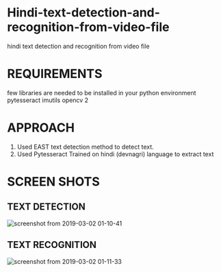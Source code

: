 # Hindi-text-detection-and-recognition-from-video-file
hindi text detection and recognition from video file

# REQUIREMENTS
few libraries are needed to be installed in your python environment
pytesseract
imutils
opencv 2

# APPROACH
1. Used EAST text detection method to detect text.
2. Used Pytesseract Trained on hindi (devnagri) language to extract text


# SCREEN SHOTS
## TEXT DETECTION
![screenshot from 2019-03-02 01-10-41](https://user-images.githubusercontent.com/21353494/53662277-87054880-3c88-11e9-90b4-21bf522c788f.png)
## TEXT RECOGNITION
![screenshot from 2019-03-02 01-11-33](https://user-images.githubusercontent.com/21353494/53662279-879ddf00-3c88-11e9-995a-566331df8c78.png)
